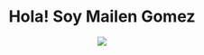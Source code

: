 <h1 align="center">Hola! Soy Mailen Gomez</h1>

<p align="center">
  <a href="https://github.com/DenverCoder1/readme-typing-svg"><img src="https://readme-typing-svg.herokuapp.com?font=Time+New+Roman&color=green&size=25&center=true&vCenter=true&width=600&height=100&lines=Diseñadora+y+Programadora+Web"></a>
</p>
